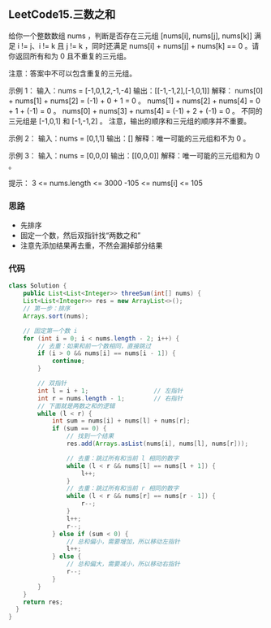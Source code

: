 ## LeetCode15.三数之和

给你一个整数数组 nums ，判断是否存在三元组 [nums[i], nums[j], nums[k]] 满足 i != j、i != k 且 j != k ，同时还满足 nums[i] + nums[j] + nums[k] == 0 。请你返回所有和为 0 且不重复的三元组。

注意：答案中不可以包含重复的三元组。

示例 1：
输入：nums = [-1,0,1,2,-1,-4]
输出：[[-1,-1,2],[-1,0,1]]
解释：
nums[0] + nums[1] + nums[2] = (-1) + 0 + 1 = 0 。
nums[1] + nums[2] + nums[4] = 0 + 1 + (-1) = 0 。
nums[0] + nums[3] + nums[4] = (-1) + 2 + (-1) = 0 。
不同的三元组是 [-1,0,1] 和 [-1,-1,2] 。
注意，输出的顺序和三元组的顺序并不重要。

示例 2：
输入：nums = [0,1,1]
输出：[]
解释：唯一可能的三元组和不为 0 。

示例 3：
输入：nums = [0,0,0]
输出：[[0,0,0]]
解释：唯一可能的三元组和为 0 。
 

提示：
3 <= nums.length <= 3000
-105 <= nums[i] <= 105

### 思路

+ 先排序
+ 固定一个数，然后双指针找“两数之和”
+ 注意先添加结果再去重，不然会漏掉部分结果

### 代码
```java
class Solution {
    public List<List<Integer>> threeSum(int[] nums) {
    List<List<Integer>> res = new ArrayList<>();
    // 第一步：排序
    Arrays.sort(nums);

    // 固定第一个数 i
    for (int i = 0; i < nums.length - 2; i++) {
        // 去重：如果和前一个数相同，直接跳过
        if (i > 0 && nums[i] == nums[i - 1]) {
            continue;
        }

        // 双指针
        int l = i + 1;                  // 左指针
        int r = nums.length - 1;        // 右指针
        // 下面就是两数之和的逻辑
        while (l < r) {
            int sum = nums[i] + nums[l] + nums[r];
            if (sum == 0) {
                // 找到一个结果
                res.add(Arrays.asList(nums[i], nums[l], nums[r]));

                // 去重：跳过所有和当前 l 相同的数字
                while (l < r && nums[l] == nums[l + 1]) {
                    l++;
                }
                // 去重：跳过所有和当前 r 相同的数字
                while (l < r && nums[r] == nums[r - 1]) {
                    r--;
                }
                l++;
                r--;
            } else if (sum < 0) {
                // 总和偏小，需要增加，所以移动左指针
                l++;
            } else {
                // 总和偏大，需要减小，所以移动右指针
                r--;
            }
        }
    }
    return res;
  }
}
```
